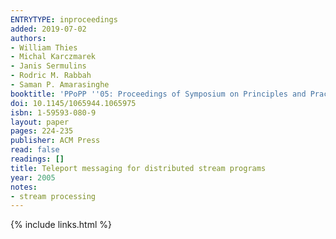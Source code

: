 ```yaml
---
ENTRYTYPE: inproceedings
added: 2019-07-02
authors:
- William Thies
- Michal Karczmarek
- Janis Sermulins
- Rodric M. Rabbah
- Saman P. Amarasinghe
booktitle: 'PPoPP ''05: Proceedings of Symposium on Principles and Practice of Parallel Programming'
doi: 10.1145/1065944.1065975
isbn: 1-59593-080-9
layout: paper
pages: 224-235
publisher: ACM Press
read: false
readings: []
title: Teleport messaging for distributed stream programs
year: 2005
notes:
- stream processing
---
```

{% include links.html %}
